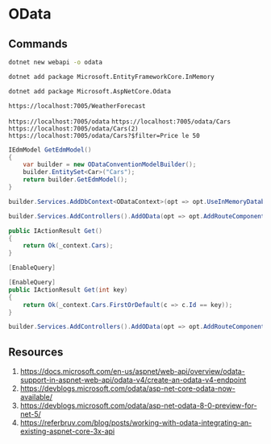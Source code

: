# OData

## Commands

```bash
dotnet new webapi -o odata
```

```bash
dotnet add package Microsoft.EntityFrameworkCore.InMemory
```

```bash
dotnet add package Microsoft.AspNetCore.Odata
```

`https://localhost:7005/WeatherForecast`

`https://localhost:7005/odata`
`https://localhost:7005/odata/Cars`
`https://localhost:7005/odata/Cars(2)`
`https://localhost:7005/odata/Cars?$filter=Price le 50`

```c#
IEdmModel GetEdmModel()
{
    var builder = new ODataConventionModelBuilder();
    builder.EntitySet<Car>("Cars");
    return builder.GetEdmModel();
}
```

```c#
builder.Services.AddDbContext<ODataContext>(opt => opt.UseInMemoryDatabase("Cars"));
```

```c#
builder.Services.AddControllers().AddOData(opt => opt.AddRouteComponents("odata", GetEdmModel()));
```

```c#
public IActionResult Get()
{
    return Ok(_context.Cars);
}
```

```c#
[EnableQuery]
```

```c#
[EnableQuery]
public IActionResult Get(int key)
{
    return Ok(_context.Cars.FirstOrDefault(c => c.Id == key));
}
```

```c#
builder.Services.AddControllers().AddOData(opt => opt.AddRouteComponents("odata", GetEdmModel()).Filter().Select());
```

## Resources

1. <https://docs.microsoft.com/en-us/aspnet/web-api/overview/odata-support-in-aspnet-web-api/odata-v4/create-an-odata-v4-endpoint>
2. <https://devblogs.microsoft.com/odata/asp-net-core-odata-now-available/>
3. <https://devblogs.microsoft.com/odata/asp-net-odata-8-0-preview-for-net-5/>
4. <https://referbruv.com/blog/posts/working-with-odata-integrating-an-existing-aspnet-core-3x-api>
